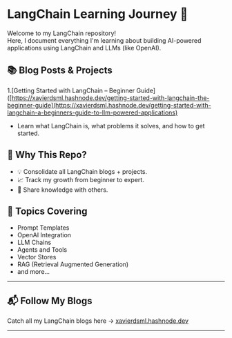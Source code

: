 # LangChain Learning Journey 🚀

Welcome to my LangChain repository!  
Here, I document everything I'm learning about building AI-powered applications using LangChain and LLMs (like OpenAI).

## 📚 Blog Posts & Projects

1.[Getting Started with LangChain – Beginner Guide]([https://xavierdsml.hashnode.dev/getting-started-with-langchain-the-beginner-guide](https://xavierdsml.hashnode.dev/getting-started-with-langchain-a-beginners-guide-to-llm-powered-applications)
   - Learn what LangChain is, what problems it solves, and how to get started.

## 🧠 Why This Repo?

- 💡 Consolidate all LangChain blogs + projects.
- 📈 Track my growth from beginner to expert.
- 🤝 Share knowledge with others.

## 📌 Topics Covering

- Prompt Templates
- OpenAI Integration
- LLM Chains
- Agents and Tools
- Vector Stores
- RAG (Retrieval Augmented Generation)
- and more...

---

## 📬 Follow My Blogs

Catch all my LangChain blogs here → [xavierdsml.hashnode.dev](https://xavierdsml.hashnode.dev)

---
